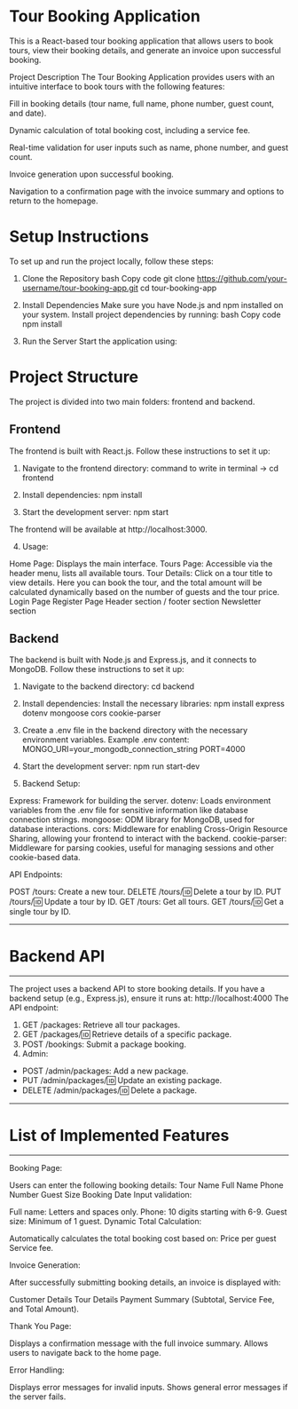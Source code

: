 # Tour Booking Application

This is a React-based tour booking application that allows users to book tours, view their booking details, and generate an invoice upon successful booking.

Project Description
The Tour Booking Application provides users with an intuitive interface to book tours with the following features:

Fill in booking details (tour name, full name, phone number, guest count, and date).

Dynamic calculation of total booking cost, including a service fee.

Real-time validation for user inputs such as name, phone number, and guest count.

Invoice generation upon successful booking.

Navigation to a confirmation page with the invoice summary and options to return to the homepage.



# Setup Instructions

To set up and run the project locally, follow these steps:

1. Clone the Repository
    bash
    Copy code
     git clone https://github.com/your-username/tour-booking-app.git
     cd tour-booking-app

3. Install Dependencies
   Make sure you have Node.js and npm installed on your system. Install project dependencies by running:
   bash
   Copy code
   npm install
   
4. Run the Server
   Start the application using:

# Project Structure
The project is divided into two main folders: frontend and backend.

## Frontend
The frontend is built with React.js. Follow these instructions to set it up:

1. Navigate to the frontend directory:
  command to write in terminal -> cd frontend

2. Install dependencies:
  npm install

3. Start the development server:
   npm start

The frontend will be available at http://localhost:3000.

4. Usage:

Home Page: Displays the main interface.
Tours Page: Accessible via the header menu, lists all available tours.
Tour Details: Click on a tour title to view details. Here you can book the tour, and the total amount will be calculated dynamically based on the number of guests and the tour price.
Login Page
Register Page
Header section / footer section
Newsletter section

## Backend
The backend is built with Node.js and Express.js, and it connects to MongoDB. Follow these instructions to set it up:

1. Navigate to the backend directory:
   cd backend
   
2. Install dependencies:
   Install the necessary libraries:
     npm install express dotenv mongoose cors cookie-parser

3. Create a .env file in the backend directory with the necessary environment variables. Example .env content:
   MONGO_URI=your_mongodb_connection_string
   PORT=4000
   
4. Start the development server:
    npm run start-dev

5. Backend Setup:

  Express: Framework for building the server.
  dotenv: Loads environment variables from the .env file for sensitive information like database connection strings.
  mongoose: ODM library for MongoDB, used for database interactions.
  cors: Middleware for enabling Cross-Origin Resource Sharing, allowing your frontend to interact with the backend.
  cookie-parser: Middleware for parsing cookies, useful for managing sessions and other cookie-based data.


API Endpoints:

POST /tours: Create a new tour.
DELETE /tours/:id: Delete a tour by ID.
PUT /tours/:id: Update a tour by ID.
GET /tours: Get all tours.
GET /tours/:id: Get a single tour by ID.
__________________________
# Backend API 
_________________________
The project uses a backend API to store booking details. If you have a backend setup (e.g., Express.js), ensure it runs at:
http://localhost:4000
The API endpoint:
 1. GET /packages: Retrieve all tour packages.
 2. GET /packages/:id: Retrieve details of a specific package.
 3. POST /bookings: Submit a package booking.
 4. Admin:
 - POST /admin/packages: Add a new package.
 - PUT /admin/packages/:id: Update an existing package.
 - DELETE /admin/packages/:id: Delete a package.



___________________________
# List of Implemented Features
___________________________
Booking Page:

Users can enter the following booking details:
Tour Name
Full Name
Phone Number
Guest Size
Booking Date
Input validation:

Full name: Letters and spaces only.
Phone: 10 digits starting with 6-9.
Guest size: Minimum of 1 guest.
Dynamic Total Calculation:

Automatically calculates the total booking cost based on:
Price per guest
Service fee.

Invoice Generation:

After successfully submitting booking details, an invoice is displayed with:

Customer Details
Tour Details
Payment Summary (Subtotal, Service Fee, and Total Amount).

Thank You Page:

Displays a confirmation message with the full invoice summary.
Allows users to navigate back to the home page.

Error Handling:

Displays error messages for invalid inputs.
Shows general error messages if the server fails.
